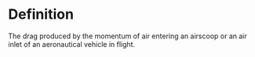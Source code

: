 # Definition

The drag produced by the momentum of air entering an airscoop or an air
inlet of an aeronautical vehicle in flight.
